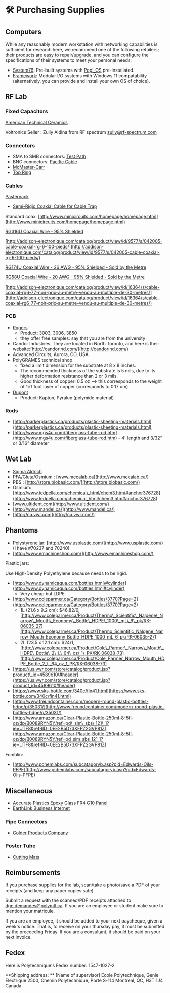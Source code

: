 # <span>🛠</span> Purchasing Supplies

## Computers

While any reasonably modern workstation with networking capabilities is sufficient for research here, we recommend one of the following retailers; their products are easy to repair/upgrade, and you can configure the specifications of their systems to meet your personal needs:

* [System76](https://system76.com/): Pre-built systems with [Pop!_OS](https://system76.com/pop/) pre-installated.
* [Framework](https://frame.work/ca/en): Modular I/O systems with Windows 11 compatability (alternatively, you can provide and install your own OS of choice).

## RF Lab

### Fixed Capacitors

[American Technical Ceramics](http://www.atceramics.com)

Voltronics Seller : Zully Aldina from RF spectrum zully@rf-spectrum.com

### Connectors

* SMA to SMB connectors: [Test Path](http://www.testpath.com)
* BNC connectors: [Pacific Cable](http://www.PacificCable.com/)
* [McMaster-Carr](https://www.mcmaster.com/)
* [Top Ring](https://www.topring.ca/en/)

### Cables

[Pasternack](https://www.pasternack.com/)

* [Semi-Rigid Coaxial Cable for Cable Trap](https://www.pasternack.com/semirigid-0.047-50-ohm-coax-cable-copper-pe-047sr-p.aspx)

Standard coax: [http://www.minicircuits.com/homepage/homepage.html](http://www.minicircuits.com/homepage/homepage.html)

[RG316U Coaxial Wire - 95% Shielded](https://ecatalog.hubersuhner.com/material/22510079?fcode=m_cs_catdetail&m_cs_gv_itmguid=051MWoIs7kkB}9LGMG2O6W&m_cs_gv_with_navi=X)

[http://addison-electronique.com/catalog/product/view/id/9577/s/042005-cable-coaxial-rg-6-100-pieds/](http://addison-electronique.com/catalog/product/view/id/9577/s/042005-cable-coaxial-rg-6-100-pieds/)

[RG174U Coaxial Wire - 26 AWG - 95% Shielded - Sold by the Metre](https://addison-electronique.com/en/products/wires-accessories/wire-accessories/coaxial-cable/rg174u-95-shielded-coaxial-wire-sold-by-meter/)

[RG58U Coaxial Wire - 20 AWG - 95% Shielded - Sold by the Metre](https://addison-electronique.com/en/products/wires-accessories/wire-accessories/coaxial-cable/rg-58-u-95-shielded-coaxial-wire-sold-by-meter/)

[http://addison-electronique.com/catalog/product/view/id/16364/s/cable-coaxial-rg6-77-noir-prix-au-metre-vendu-au-multiple-de-30-metres/](http://addison-electronique.com/catalog/product/view/id/16364/s/cable-coaxial-rg6-77-noir-prix-au-metre-vendu-au-multiple-de-30-metres/)

### PCB

* [Rogers](http://www.rogerscorp.com/)
  * Product: 3003, 3006, 3850
  * they offer free samples: say that you are from the university
* Candor Industries. They are located in North Toronto, and here is their website:[http://candorind.com/](http://candorind.com/)
* Advanced Circuits, Aurora, CO, USA
* PolyGRAMES technical shop
  * fixed a limit dimension for the substrate at 8 x 8 inches.
  * The recommended thickness of the substrate is 5 mils, due to its higher deformation resistance than 2 or 3 mils.
  * Good thickness of copper: 0.5 oz –&gt; this corresponds to the weight of 1×1 foot layer of copper \(corresponds to 0.17 um\).
* [Dupont](http://www.dupont.com/)
  * Product: Kapton, Pyralux \(polymide material\)

### Rods

* [http://parkerplastics.ca/products/plastic-sheeting-materials.html](http://parkerplastics.ca/products/plastic-sheeting-materials.html)
* [http://www.mgs4u.com/fiberglass-tube-rod.htm](http://www.mgs4u.com/fiberglass-tube-rod.htm) - 4' length and 3/32“ or 3/16” diameter

## Wet Lab

* [Sigma Aldrich](https://www.sigmaaldrich.com/canada-english.html)
* PFA/Gluta/Osmium : [www.mecalab.ca](http://www.mecalab.ca/)
* PBS : [http://store.biobasic.com/](http://store.biobasic.com/)
* Osmium: [http://www.tedpella.com/chemical\_html/chem3.htm\#anchor376728](http://www.tedpella.com/chemical_html/chem3.htm#anchor376728)
* [www.ultident.com](http://www.ultident.com/)
* [http://www.mandel.ca/](http://www.mandel.ca/)
* [http://ca.vwr.com](http://ca.vwr.com/)

## Phantoms

* Polystyrene jar: [http://www.usplastic.com/](http://www.usplastic.com/) \(I have \#70237 and 70240\)
* [http://www.emachineshop.com/](http://www.emachineshop.com/)

Plastic jars:

Use High-Density Polyethylene because needs to be rigid.

* [http://www.dynamicaqua.com/bottles.html\#cylinder](http://www.dynamicaqua.com/bottles.html#cylinder)
  * Very cheap but LDPE
* [http://www.coleparmer.ca/Category/Bottles/3770?Page=2](http://www.coleparmer.ca/Category/Bottles/3770?Page=2)
  * 1L \(21.6 x 9.2 cm\): $46.82/6, [http://www.coleparmer.ca/Product/Thermo\_Scientific\_Nalgene\_Narrow\_Mouth\_Economy\_Bottle\_HDPE\_1000\_mL\_6\_pk/RK-06035-27](http://www.coleparmer.ca/Product/Thermo_Scientific_Nalgene_Narrow_Mouth_Economy_Bottle_HDPE_1000_mL_6_pk/RK-06035-27)
  * 2L \(23.5 x 12.1 cm\): $24/1, [http://www.coleparmer.ca/Product/Cole\_Parmer\_Narrow\_Mouth\_HDPE\_Bottle\_2\_L\_64\_oz\_1\_PK/RK-06038-73](http://www.coleparmer.ca/Product/Cole_Parmer_Narrow_Mouth_HDPE_Bottle_2_L_64_oz_1_PK/RK-06038-73)
* [https://us.vwr.com/store/catalog/product.jsp?product\_id=4589610\#header](https://us.vwr.com/store/catalog/product.jsp?product_id=4589610#header)
* [https://www.sks-bottle.com/340c/fin41.html](https://www.sks-bottle.com/340c/fin41.html)
* [http://www.freundcontainer.com/modern-round-plastic-bottles-hdpe/p/35031/](http://www.freundcontainer.com/modern-round-plastic-bottles-hdpe/p/35031/)
* [http://www.amazon.ca/Clear-Plastic-Bottle-250ml-8-5fl-oz/dp/B0089RYN5Y/ref=pd\_sim\_sbs\_121\_1?ie=UTF8&refRID=0EE2B5D73XFPZ2GVP81Z](http://www.amazon.ca/Clear-Plastic-Bottle-250ml-8-5fl-oz/dp/B0089RYN5Y/ref=pd_sim_sbs_121_1?ie=UTF8&refRID=0EE2B5D73XFPZ2GVP81Z)

Fomblin:

* [http://www.pchemlabs.com/subcatagoryb.asp?pid=Edwards-Oils-PFPE](http://www.pchemlabs.com/subcatagoryb.asp?pid=Edwards-Oils-PFPE)

## Miscellaneous

* [Accurate Plastics Epoxy Glass FR4 G10 Panel](http://accurateplastics.acculam.com/keyword/thermoset-laminate-panels/epoxyglas-sup-tm-sup-g10-fr4-panel?keyword=epoxy%20glass%20fr4%20g10&key=product&SchType=2&filter=1)
* [EarthLink Business Internet](http://www.injectorall.com/)

### Pipe Connectors

* [Colder Products Company](http://www.colder.com/Tabid/72/MaterialID/1/cID/1/sID/11/Products.aspx)

### Poster Tube

* [Cutting Mats](http://www.cutting-mats.net/index.html)


## Reimbursements

If you purchase supplies for the lab, scan/take a photo/save a PDF of your receipts (and keep any paper copies safe).

Submit a request with the scanned/PDF receipts attached to dge.demandes@polymtl.ca. If you are an employee or student make sure to mention your matricule.


If you are an employee, it should be added to your next paycheque, given a week's notice. That is, to receive on your thursday pay, it must be submitted by the preceeding Friday. If you are a consultant, it should be paid on your next invoice.

## Fedex

Here is Polytechnique's Fedex number: 1547-1027-2

**Shipping address: **
[Name of supervisor]
Ecole Polytechnique, Genie Electrique
2500, Chemin Polytechnique, Porte S-114
Montreal, QC, H3T 1J4
Canada
